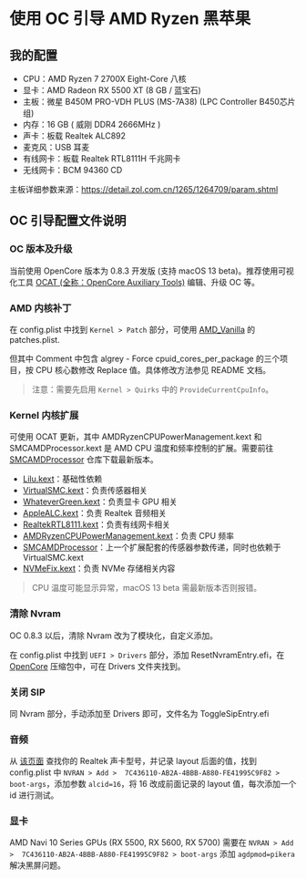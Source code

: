 # 使用 OC 引导 AMD Ryzen 黑苹果

## 我的配置

- CPU：AMD Ryzen 7 2700X Eight-Core 八核
- 显卡：AMD Radeon RX 5500 XT (8 GB / 蓝宝石)
- 主板：微星 B450M PRO-VDH PLUS (MS-7A38) (LPC Controller B450芯片组)
- 内存：16 GB ( 威刚 DDR4 2666MHz )
- 声卡：板载 Realtek ALC892
- 麦克风：USB 耳麦
- 有线网卡：板载 Realtek RTL8111H 千兆网卡
- 无线网卡：BCM 94360 CD

主板详细参数来源：https://detail.zol.com.cn/1265/1264709/param.shtml



## OC 引导配置文件说明

### OC 版本及升级

当前使用 OpenCore 版本为 0.8.3 开发版 (支持 macOS 13 beta)。推荐使用可视化工具 [OCAT (全称：OpenCore Auxiliary Tools)](https://github.com/ic005k/OCAuxiliaryTools) 编辑、升级 OC 等。


### AMD 内核补丁

在 config.plist 中找到 `Kernel > Patch` 部分，可使用 [AMD_Vanilla](https://github.com/AMD-OSX/AMD_Vanilla) 的 patches.plist. 

但其中 Comment 中包含 algrey - Force cpuid_cores_per_package 的三个项目，按 CPU 核心数修改 Replace 值。具体修改方法参见 README 文档。

> 注意：需要先启用 `Kernel > Quirks` 中的 `ProvideCurrentCpuInfo`。


### Kernel 内核扩展

可使用 OCAT 更新，其中 AMDRyzenCPUPowerManagement.kext 和 SMCAMDProcessor.kext 是 AMD CPU 温度和频率控制的扩展。需要前往 [SMCAMDProcessor](https://github.com/trulyspinach/SMCAMDProcessor) 仓库下载最新版本。

- [Lilu.kext](https://github.com/acidanthera/Lilu)：基础性依赖
- [VirtualSMC.kext](https://github.com/acidanthera/VirtualSMC)：负责传感器相关
- [WhateverGreen.kext](https://github.com/acidanthera/WhateverGreen)：负责显卡 GPU 相关
- [AppleALC.kext](https://github.com/acidanthera/AppleALC)：负责 Realtek 音频相关
- [RealtekRTL8111.kext](https://github.com/Mieze/RTL8111_driver_for_OS_X)：负责有线网卡相关
- [AMDRyzenCPUPowerManagement.kext](https://github.com/trulyspinach/SMCAMDProcessor)：负责 CPU 频率
- [SMCAMDProcessor](https://github.com/trulyspinach/SMCAMDProcessor)：上一个扩展配套的传感器参数传递，同时也依赖于 VirtualSMC.kext
- [NVMeFix.kext](https://github.com/acidanthera/NVMeFix)：负责 NVMe 存储相关内容


> CPU 温度可能显示异常，macOS 13 beta 需最新版本否则报错。

### 清除 Nvram

OC 0.8.3 以后，清除 Nvram 改为了模块化，自定义添加。

在 config.plist 中找到 `UEFI > Drivers` 部分，添加 ResetNvramEntry.efi，在 [OpenCore](https://github.com/acidanthera/OpenCorePkg) 压缩包中，可在 Drivers 文件夹找到。

### 关闭 SIP

同 Nvram 部分，手动添加至 Drivers 即可，文件名为 ToggleSipEntry.efi

### 音频

从 [该页面](https://github.com/acidanthera/AppleALC/wiki/Supported-codecs) 查找你的 Realtek 声卡型号，并记录 layout 后面的值，找到 config.plist 中 `NVRAN > Add >  7C436110-AB2A-4BBB-A880-FE41995C9F82 > boot-args`，添加参数 `alcid=16`，将 16 改成前面记录的 layout 值，每次添加一个 id 进行测试。

### 显卡

AMD Navi 10 Series GPUs (RX 5500, RX 5600, RX 5700) 需要在 `NVRAN > Add >  7C436110-AB2A-4BBB-A880-FE41995C9F82 > boot-args` 添加 `agdpmod=pikera` 解决黑屏问题。





